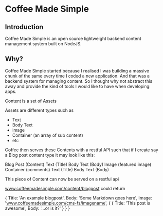 # Coffee Made Simple
## Introduction
Coffee Made Simple is an open source lightweight backend
content management system built on NodeJS.

## Why?
Coffee Made Simple started because I realised I was building a massive
chunk of the same every time I coded a new application. And that
was a backend system for managing content. So I thought why not
abstract this away and provide the kind of tools I would like to have
when developing apps.


Content is a set of Assets

Assets are different types such as

- Text
- Body Text
- Image
- Container (an array of sub content)
- etc

Coffee then serves these Contents with a restful API such that if I create say a 
Blog post content type it may look like this:

Blog Post (Content)
    Text (Title)
    Body Text (Body)
    Image (featured image)
    Container (comments)
        Text (Title)
        Body Text (Body)

This piece of Content can now be served on a restful api

www.coffeemadesimple.com/content/blogpost could return

{
    Title: 'An example blogpost',
    Body: 'Some Markdown goes here',
    Image: 'www.coffeemadesimple.com/cms-fs/imagename',
    {
        {
            Title: 'This post is awesome',
            Body: '...or is it?'
        }
    }
}
